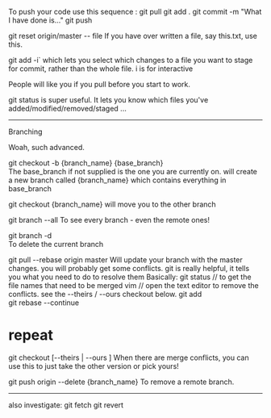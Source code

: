 
To push your code use this sequence :
git pull
git add .
git commit -m "What I have done is..."
git push



git reset origin/master -- file
If you have over written a file, say this.txt, use this.

git add -i` 
which lets you select which changes to a file you want to stage for commit, rather than the whole file. i is for interactive

People will like you if you pull before you start to work.

git status
is super useful. It lets you know which files you've added/modified/removed/staged ... 

_________________________
Branching

Woah, such advanced.

git checkout -b {branch_name} {base_branch}   
The base_branch if not supplied is the one you are currently on.
will create a new branch called {branch_name} which contains everything in base_branch 

git checkout {branch_name} 
will move you to the other branch

git branch --all 
To see every branch - even the remote ones!

git branch -d    
To delete the current branch

git pull --rebase origin master 
Will update your branch with the master changes. you will probably get some conflicts. git is really helpful, it tells you what you need to do to resolve them
Basically: 
git status              // to get the file names that need to be merged
vim <some-file>         // open the text editor to remove the conflicts. see the --theirs / --ours checkout below.
git add <some-file>      
git rebase --continue
# repeat

git checkout [--theirs | --ours ] <file name>
When there are merge conflicts, you can use this to just take the other version or pick yours!

git push origin --delete {branch_name} 
To remove a remote branch.

_________________________
also investigate:
git fetch
git revert 
